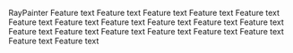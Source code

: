 RayPainter Feature text Feature text Feature text Feature text Feature text Feature text Feature text Feature text Feature text Feature text Feature text Feature text Feature text Feature text Feature text Feature text Feature text Feature text Feature text
